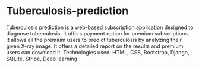 # Tuberculosis-prediction
Tuberculosis prediction is a web-based subscription application designed to diagnose tuberculosis. It offers payment option for premium subscriptions.	It allows all the premium users to predict tuberculosis by analyzing their given X-ray image. It offers a detailed report on the results and premium users can download it. Technologies used: HTML, CSS, Bootstrap, Django, SQLite, Stripe, Deep learning
